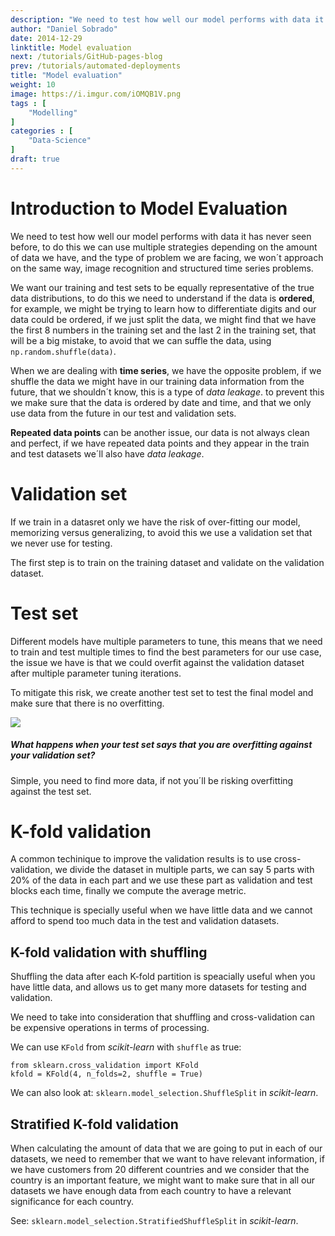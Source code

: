 ```yaml
---
description: "We need to test how well our model performs with data it has never seen before, to do this we can use multiple strategies depending on the amount of data we have, and the type of problem we are facing, we won´t approach on the same way, image recognition and structured time series problems."
author: "Daniel Sobrado"
date: 2014-12-29
linktitle: Model evaluation
next: /tutorials/GitHub-pages-blog
prev: /tutorials/automated-deployments
title: "Model evaluation"
weight: 10
image: https://i.imgur.com/iOMQB1V.png
tags : [
    "Modelling"
]
categories : [
    "Data-Science"
]
draft: true
---
```


# Introduction to Model Evaluation

We need to test how well our model performs with data it has never seen before, to do this we can use multiple strategies depending on the amount of data we have, and the type of problem we are facing, we won´t approach on the same way, image recognition and structured time series problems.  

We want our training and test sets to be equally representative of the true data distributions, to do this we need to understand if the data is **ordered**, for example, we might be trying to learn how to differentiate digits and our data could be ordered, if we just split the data, we might find that we have the first 8 numbers in the training set and the last 2 in the training set, that will be a big mistake, to avoid that we can suffle the data, using `np.random.shuffle(data)`.

When we are dealing with **time series**, we have the opposite problem, if we shuffle the data we might have in our training data information from the future, that we shouldn´t know, this is a type of *data leakage*. to prevent this we make sure that the data is ordered by date and time, and that we only use data from the future in our test and validation sets.

**Repeated data points** can be another issue, our data is not always clean and perfect, if we have repeated data points and they appear in the train and test datasets we´ll also have *data leakage*.

# Validation set

If we train in a datasret only we have the risk of over-fitting our model, memorizing versus generalizing, to avoid this we use a validation set that we never use for testing.

The first step is to train on the training dataset and validate on the validation dataset.

# Test set

Different models have multiple parameters to tune, this means that we need to train and test multiple times to find the best parameters for our use case, the issue we have is that we could overfit against the validation dataset after multiple parameter tuning iterations.

To mitigate this risk, we create another test set to test the final model and make sure that there is no overfitting.

![](https://i.imgur.com/GEujj1s.png)

##### What happens when your test set says that you are overfitting against your validation set?

Simple, you need to find more data, if not you´ll be risking overfitting against the test set.

# K-fold validation

A common techinique to improve the validation results is to use cross-validation, we divide the dataset in multiple parts, we can say 5 parts with 20% of the data in each part and we use these part as validation and test blocks each time, finally we compute the average metric.

This technique is specially useful when we have little data and we cannot afford to spend too much data in the test and validation datasets.

## K-fold validation with shuffling

Shuffling the data after each K-fold partition is speacially useful when you have little data, and allows us to get many more datasets for testing and validation.

We need to take into consideration that shuffling and cross-validation can be expensive operations in terms of processing.

We can use `KFold` from *scikit-learn* with `shuffle` as true:
```
from sklearn.cross_validation import KFold
kfold = KFold(4, n_folds=2, shuffle = True)
```

We can also look at: `sklearn.model_selection.ShuffleSplit` in *scikit-learn*.

## Stratified K-fold validation

When calculating the amount of data that we are going to put in each of our datasets, we need to remember that we want to have relevant information, if we have customers from 20 different countries and we consider that the country is an important feature, we might want to make sure that in all our datasets we have enough data from each country to have a relevant significance for each country. 

See: `sklearn.model_selection.StratifiedShuffleSplit` in *scikit-learn*.